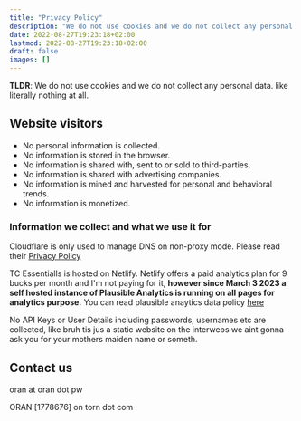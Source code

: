 ```yaml
---
title: "Privacy Policy"
description: "We do not use cookies and we do not collect any personal data."
date: 2022-08-27T19:23:18+02:00
lastmod: 2022-08-27T19:23:18+02:00
draft: false
images: []
---
```


__TLDR__: We do not use cookies and we do not collect any personal data. like literally nothing at all.

## Website visitors

- No personal information is collected.
- No information is stored in the browser.
- No information is shared with, sent to or sold to third-parties.
- No information is shared with advertising companies.
- No information is mined and harvested for personal and behavioral trends.
- No information is monetized.

### Information we collect and what we use it for

Cloudflare is only used to manage DNS on non-proxy mode. Please read their [Privacy Policy](https://www.cloudflare.com/privacypolicy/)

TC Essentialls is hosted on Netlify. Netlify offers a paid analytics plan for 9 bucks per month and I'm not paying for it, **however since March 3 2023 a self hosted instance of Plausible Analytics is running on all pages for analytics purpose.**  You can read plausible anaytics data policy [here](https://plausible.io/data-policy)

No API Keys or User Details including passwords, usernames etc are collected, like bruh tis jus a static website on the interwebs we aint gonna ask you for your mothers maiden name or someth. 

## Contact us

oran at oran dot pw 

ORAN [1778676] on torn dot com 



